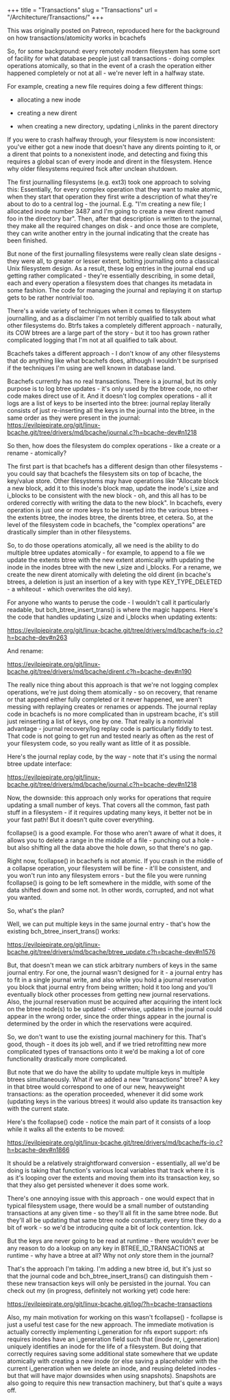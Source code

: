 +++
title = "Transactions"
slug = "Transactions"
url = "/Architecture/Transactions/"
+++

This was originally posted on Patreon, reproduced here for the background on how transactions/atomicity works in bcachefs

So, for some background: every remotely modern filesystem has some sort of
facility for what database people just call transactions - doing complex
operations atomically, so that in the event of a crash the operation either
happened completely or not at all - we're never left in a halfway state.

For example, creating a new file requires doing a few different things:

- allocating a new inode

- creating a new dirent

- when creating a new directory, updating i_nlinks in the parent directory

If you were to crash halfway through, your filesystem is now inconsistent:
you've either got a new inode that doesn't have any dirents pointing to it, or
a dirent that points to a nonexistent inode, and detecting and fixing this
requires a global scan of every inode and dirent in the filesystem. Hence why
older filesystems required fsck after unclean shutdown.

The first journalling filesystems (e.g. ext3) took one approach to solving
this: Essentially, for every complex operation that they want to make atomic,
when they start that operation they first write a description of what they're
about to do to a central log - the journal. E.g. "I'm creating a new file; I
allocated inode number 3487 and I'm going to create a new dirent named foo in
the directory bar". Then, after that description is written to the journal,
they make all the required changes on disk - and once those are complete, they
can write another entry in the journal indicating that the create has been
finished.

But none of the first journalling filesystems were really clean slate designs -
they were all, to greater or lesser extent, bolting journalling onto a
classical Unix filesystem design. As a result, these log entries in the journal
end up getting rather complicated - they're essentially describing, in some
detail, each and every operation a filesystem does that changes its metadata in
some fashion. The code for managing the journal and replaying it on startup
gets to be rather nontrivial too.

There's a wide variety of techniques when it comes to filesystem journalling,
and as a disclaimer I'm not terribly qualified to talk about what other
filesystems do. Btrfs takes a completely different approach - naturally, its
COW btrees are a large part of the story - but it too has grown rather
complicated logging that I'm not at all qualified to talk about.

Bcachefs takes a different approach - I don't know of any other filesystems
that do anything like what bcachefs does, although I wouldn't be surprised if
the techniques I'm using are well known in database land.

Bcachefs currently has no real transactions. There is a journal, but its only
purpose is to log btree updates - it's only used by the btree code, no other
code makes direct use of it. And it doesn't log complex operations - all it
logs are a list of keys to be inserted into the btree: journal replay literally
consists of just re-inserting all the keys in the journal into the btree, in
the same order as they were present in the journal:
<https://evilpiepirate.org/git/linux-bcache.git/tree/drivers/md/bcache/journal.c?h=bcache-dev#n1218>

So then, how does the filesystem do complex operations - like a create or a
rename - atomically?

The first part is that bcachefs has a different design than other filesystems -
you could say that bcachefs the filesystem sits on top of bcache, the key/value
store. Other filesystems may have operations like "Allocate block a new block,
add it to this inode's block map, update the inode's i_size and i_blocks to be
consistent with the new block - oh, and this all has to be ordered correctly
with writing the data to the new block". In bcachefs, every operation is just
one or more keys to be inserted into the various btrees - the extents btree,
the inodes btree, the dirents btree, et cetera. So, at the level of the
filesystem code in bcachefs, the "complex operations" are drastically simpler
than in other filesystems.

So, to do those operations atomically, all we need is the ability to do
multiple btree updates atomically - for example, to append to a file we update
the extents btree with the new extent atomically with updating the inode in the
inodes btree with the new i_size and i_blocks. For a rename, we create the new
dirent atomically with deleting the old dirent (in bcache's btrees, a deletion
is just an insertion of a key with type KEY_TYPE_DELETED - a whiteout - which
overwrites the old key).

For anyone who wants to peruse the code - I wouldn't call it particularly
readable, but bch_btree_insert_trans() is where the magic happens. Here's the
code that handles updating i_size and i_blocks when updating extents:

<https://evilpiepirate.org/git/linux-bcache.git/tree/drivers/md/bcache/fs-io.c?h=bcache-dev#n263>

And rename:

<https://evilpiepirate.org/git/linux-bcache.git/tree/drivers/md/bcache/dirent.c?h=bcache-dev#n190>

The really nice thing about this approach is that we're not logging complex
operations, we're just doing them atomically - so on recovery, that rename or
that append either fully completed or it never happened, we aren't messing with
replaying creates or renames or appends. The journal replay code in bcachefs is
no more complicated than in upstream bcache, it's still just reinserting a list
of keys, one by one. That really is a nontrivial advantage - journal
recovery/log replay code is particularly fiddly to test. That code is not going
to get run and tested nearly as often as the rest of your filesystem code, so
you really want as little of it as possible.

Here's the journal replay code, by the way - note that it's using the normal
btree update interface:

<https://evilpiepirate.org/git/linux-bcache.git/tree/drivers/md/bcache/journal.c?h=bcache-dev#n1218>

Now, the downside: this approach only works for operations that require
updating a small number of keys. That covers all the common, fast path stuff in
a filesystem - if it requires updating many keys, it better not be in your fast
path! But it doesn't quite cover everything.

fcollapse() is a good example. For those who aren't aware of what it does, it
allows you to delete a range in the middle of a file - punching out a hole -
but also shifting all the data above the hole down, so that there's no gap.

Right now, fcollapse() in bcachefs is not atomic. If you crash in the middle of
a collapse operation, your filesystem will be fine - it'll be consistent, and
you won't run into any filesystem errors - but the file you were running
fcollapse() is going to be left somewhere in the middle, with some of the data
shifted down and some not. In other words, corrupted, and not what you wanted.

So, what's the plan?

Well, we can put multiple keys in the same journal entry - that's how the
existing bch_btree_insert_trans() works:

<https://evilpiepirate.org/git/linux-bcache.git/tree/drivers/md/bcache/btree_update.c?h=bcache-dev#n1576>

But, that doesn't mean we can stick arbitrary numbers of keys in the same
journal entry. For one, the journal wasn't designed for it - a journal entry
has to fit in a single journal write, and also while you hold a journal
reservation you block that journal entry from being written; hold it too long
and you'll eventually block other processes from getting new journal
reservations. Also, the journal reservation must be acquired after acquiring
the intent lock on the btree node(s) to be updated - otherwise, updates in the
journal could appear in the wrong order, since the order things appear in the
journal is determined by the order in which the reservations were acquired.

So, we don't want to use the existing journal machinery for this. That's good,
though - it does its job well, and if we tried retrofitting new more
complicated types of transactions onto it we'd be making a lot of core
functionality drastically more complicated.

But note that we do have the ability to update multiple keys in multiple btrees
simultaneously. What if we added a new "transactions" btree? A key in that
btree would correspond to one of our new, heavyweight transactions: as the
operation proceeded, whenever it did some work (updating keys in the various
btrees) it would also update its transaction key with the current state.

Here's the fcollapse() code - notice the main part of it consists of a loop
while it walks all the extents to be moved:

<https://evilpiepirate.org/git/linux-bcache.git/tree/drivers/md/bcache/fs-io.c?h=bcache-dev#n1866>

It should be a relatively straightforward conversion - essentially, all we'd be
doing is taking that function's various local variables that track where it is
as it's looping over the extents and moving them into its transaction key, so
that they also get persisted whenever it does some work.

There's one annoying issue with this approach - one would expect that in
typical filesystem usage, there would be a small number of outstanding
transactions at any given time - so they'll all fit in the same btree node. But
they'll all be updating that same btree node constantly, every time they do a
bit of work - so we'd be introducing quite a bit of lock contention. Ick.

But the keys are never going to be read at runtime - there wouldn't ever be any
reason to do a lookup on any key in BTREE_ID_TRANSACTIONS at runtime - why have
a btree at all?  Why not _only_ store them in the journal?

That's the approach I'm taking. I'm adding a new btree id, but it's just so
that the journal code and bch_btree_insert_trans() can distinguish them - these
new transaction keys will only be persisted in the journal. You can check out
my (in progress, definitely not working yet) code here:

<https://evilpiepirate.org/git/linux-bcache.git/log/?h=bcache-transactions>

Also, my main motivation for working on this wasn't fcollapse() - fcollapse is
just a useful test case for the new approach. The immediate motivation is
actually correctly implementing i_generation for nfs export support: nfs
requires inodes have an i_generation field such that (inode nr, i_generation)
uniquely identifies an inode for the life of a filesystem. But doing that
correctly requires saving some additional state somewhere that we update
atomically with creating a new inode (or else saving a placeholder with the
current i_generation when we delete an inode, and reusing deleted inodes - but
that will have major downsides when using snapshots). Snapshots are also going
to require this new transaction machinery, but that's quite a ways off.
